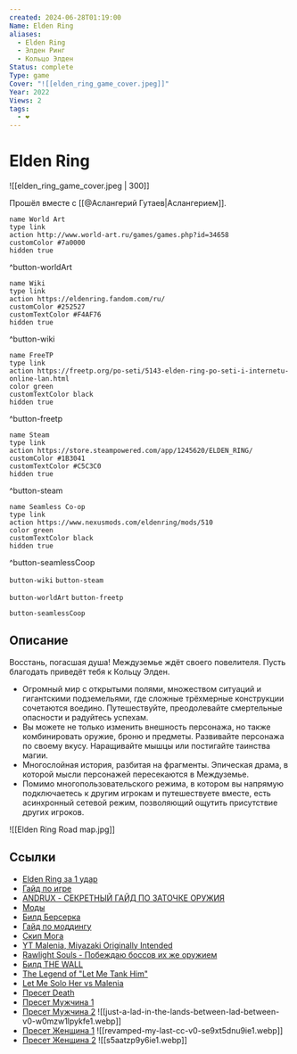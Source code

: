 ```yaml
---
created: 2024-06-28T01:19:00
Name: Elden Ring
aliases:
  - Elden Ring
  - Элден Ринг
  - Кольцо Элден
Status: complete
Type: game
Cover: "![[elden_ring_game_cover.jpeg]]"
Year: 2022
Views: 2
tags:
  - ❤
---
```


# Elden Ring

![[elden_ring_game_cover.jpeg | 300]]

Прошёл вместе с [[@Аслангерий Гутаев|Аслангерием]].

```button
name World Art
type link
action http://www.world-art.ru/games/games.php?id=34658
customColor #7a0000
hidden true
```
^button-worldArt

```button
name Wiki
type link
action https://eldenring.fandom.com/ru/
customColor #252527
customTextColor #F4AF76
hidden true
```
^button-wiki

```button
name FreeTP
type link
action https://freetp.org/po-seti/5143-elden-ring-po-seti-i-internetu-online-lan.html
color green
customTextColor black
hidden true
```
^button-freetp

```button
name Steam
type link
action https://store.steampowered.com/app/1245620/ELDEN_RING/
customColor #1B3041
customTextColor #C5C3C0
hidden true
```
^button-steam

```button
name Seamless Co-op
type link
action https://www.nexusmods.com/eldenring/mods/510
color green
customTextColor black
hidden true
```
^button-seamlessCoop

`button-wiki` `button-steam`

`button-worldArt` `button-freetp`

`button-seamlessCoop`

## Описание

Восстань, погасшая душа! Междуземье ждёт своего повелителя. Пусть благодать приведёт тебя к Кольцу Элден.

 - Огромный мир с открытыми полями, множеством ситуаций и гигантскими подземельями, где сложные трёхмерные конструкции сочетаются воедино. Путешествуйте, преодолевайте смертельные опасности и радуйтесь успехам.
 - Вы можете не только изменить внешность персонажа, но также комбинировать оружие, броню и предметы. Развивайте персонажа по своему вкусу. Наращивайте мышцы или постигайте таинства магии.
 - Многослойная история, разбитая на фрагменты. Эпическая драма, в которой мысли персонажей пересекаются в Междуземье.
 - Помимо многопользовательского режима, в котором вы напрямую подключаетесь к другим игрокам и путешествуете вместе, есть асинхронный сетевой режим, позволяющий ощутить присутствие других игроков.

![[Elden Ring Road map.jpg]]

## Ссылки

 - [Elden Ring за 1 удар](https://youtu.be/GBeSQcud5yc?si=YqvQ9v7x7KcSWhoH)
 - [Гайд по игре](https://youtu.be/SmxjO6Rxsrc?si=9qaIjBRDoP4YEGIl)
 - [ANDRUX - СЕКРЕТНЫЙ ГАЙД ПО ЗАТОЧКЕ ОРУЖИЯ](https://youtu.be/QjFP_-2-1bE?si=eJ6hM1coZOYuwt-i)
 - [Моды](https://youtu.be/hIs4FWMnRcI?si=1Awglrc6p0qIx5l1)
 - [Билд Берсерка](https://youtu.be/uACVIg8ZMWQ?si=HAPhr_5meMKiw9Yj)
 - [Гайд по моддингу](https://youtu.be/Q0hGU7PosC4)
 - [Скип Мога](https://youtu.be/TtkaVeydX9U?si=Fo1YsN_Jx2u8IkTp)
 - [YT Malenia, Miyazaki Originally Intended](https://youtu.be/MbHz4Ex9sCs)
 - [Rawlight Souls - Побеждаю боссов их же оружием](https://youtu.be/6qLZbZ1rATE?si=-Cmj2TKCp-5O3dF4)
 - [Билд THE WALL](https://youtu.be/_A7UZFzsrn8?si=7iVS7YNtlSz2JMvq)
 - [The Legend of "Let Me Tank Him"](https://youtu.be/N68yTvbnOJk?si=aiPbjAR37FR7BPUJ)
 - [Let Me Solo Her vs Malenia](https://youtu.be/KjJCDkE1zZo?si=0Ynj1_wnFAwg4Q20)
 - [Пресет Death](https://www.reddit.com/r/SoulsSliders/comments/1iom8o5/death_castlevania_sotn_sliders/)
 - [Пресет Мужчина 1](https://www.reddit.com/r/SoulsSliders/comments/1ig2pf4/my_oc_thought_the_face_structure_was_shareworthy/)
 - [Пресет Мужчина 2](https://www.reddit.com/r/SoulsSliders/comments/1ibgbz7/just_a_lad_in_the_lands_between_lad_between/#lightbox) ![[just-a-lad-in-the-lands-between-lad-between-v0-w0mzw1lpykfe1.webp]]
 - [Пресет Женщина 1](https://www.reddit.com/r/SoulsSliders/comments/1im1ezs/revamped_my_last_cc/) ![[revamped-my-last-cc-v0-se9xt5dnu9ie1.webp]]
 - [Пресет Женщина 2](https://www.reddit.com/r/SoulsSliders/comments/1ilrd0k/zephyr/) ![[s5aatzp9y6ie1.webp]]


